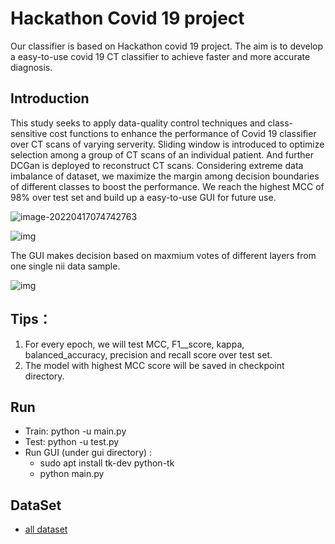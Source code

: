# Hackathon Covid 19 project

Our classifier is based on Hackathon covid 19 project. The aim is to develop a easy-to-use covid 19 CT classifier to achieve faster and more accurate diagnosis. 

## Introduction
This study seeks to apply data-quality control techniques and class-sensitive cost functions to enhance the performance of Covid 19 classifier over CT scans of varying serverity. Sliding window is introduced to optimize selection among a group of CT scans of an individual patient. And further DCGan is deployed to reconstruct CT scans. Considering extreme data imbalance of dataset, we maximize the margin among decision boundaries of different classes to boost the performance. We reach the highest MCC of 98% over test set and build up a easy-to-use GUI for future use.

![image-20220417074742763](C:\Users\onlys\AppData\Roaming\Typora\typora-user-images\image-20220417074742763.png)

![img](https://lh4.googleusercontent.com/EpIfnvNmK4UT8y3Iy5-4lZ6BGAJMBanp1AQ3K-WOEOR1ASrTbFs0avVLwDnTjT60jF_mfE3hTJZsHpHGfy8WgDFcjt5lNcAZuofc_jaUI1Le7pneEg5nS7Kk29PGaxJNEQCXbognIFPE)

The GUI makes decision based on maxmium votes of different layers from one single nii data sample.

![img](https://lh5.googleusercontent.com/prTGzseYz8uZgRWwTU4R4sKgQJBcH4hHDGcsLoG3PGpCTrMzJ2hV55eCZj2jXzWK7NOasAceSqG3pAfzBw9zqnfbaIO1OmNTpvKkA0SKsqeGoYy-BdQeW69nVEWsnXZxZK8pELIALrun)

## Tips：

1. For every epoch, we will test MCC, F1__score, kappa, balanced_accuracy, precision and recall score over test set. 
2. The model with highest MCC score will be saved in checkpoint directory. 

## Run

- Train: python -u main.py
- Test: python -u test.py
- Run GUI (under gui directory) : 
  - sudo apt install tk-dev python-tk
  - python main.py

## DataSet
* [all dataset](http://storage.yandexcloud.net/covid19.1110/prod/COVID19_1110.zip)

